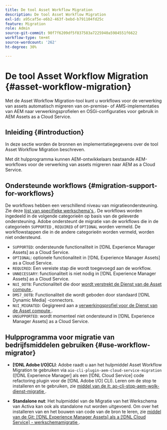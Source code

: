 ```yaml
---
title: De tool Asset Workflow Migration
description: De tool Asset Workflow Migration
exl-id: a95caf5e-e6b2-463f-bebd-b791104fd25c
feature: Migration
role: Admin
source-git-commit: 90f7f6209df5f837583a7225940a5984551f6622
workflow-type: tm+mt
source-wordcount: '262'
ht-degree: 30%

---
```


# De tool Asset Workflow Migration {#asset-workflow-migration}

Met de Asset Workflow Migration-tool kunt u workflows voor de verwerking van assets automatisch migreren van on-premise- of AMS-implementaties van AEM naar verwerkingsprofielen en OSGi-configuraties voor gebruik in AEM Assets as a Cloud Service.

## Inleiding {#introduction}

In deze sectie worden de bronnen en implementatiegegevens over de tool Asset Workflow Migration beschreven.

Met dit hulpprogramma kunnen AEM-ontwikkelaars bestaande AEM-workflows voor de verwerking van assets migreren naar AEM as a Cloud Service.

## Ondersteunde workflows {#migration-support-for-workflows}

De workflows hebben een verschillend niveau van migratieondersteuning. Zie deze [ lijst van specifieke werkschema&#39;s ](https://github.com/adobe/aem-cloud-migration/blob/master/src/main/resources/workflowSteps.properties). De workflows worden ingedeeld in de volgende categorieën op basis van de geleverde ondersteuning. Adobe ondersteunt de migratie van de workflows die in de categorieën `SUPPORTED` , `REQUIRED` of `OPTIONAL` worden vermeld. De workflowstappen die in de andere categorieën worden vermeld, worden niet ondersteund.

* `SUPPORTED`: ondersteunde functionaliteit in [!DNL Experience Manager Assets] as a Cloud Service.
* `OPTIONAL`: optionele functionaliteit in [!DNL Experience Manager Assets] as a Cloud Service.
* `REQUIRED`: Een vereiste stap die wordt toegevoegd aan de workflow.
* `UNNECESSARY`: functionaliteit is niet nodig in [!DNL Experience Manager Assets] as a Cloud Service.
* `NUI_OOTB`: Functionaliteit die door [ wordt verstrekt de Dienst van de Asset compute ](/help/assets/asset-microservices-configure-and-use.md).
* `DMS7_OOTB`: Functionaliteit die wordt geboden door standaard [!DNL Dynamic Media] -connectors.
* `NUI_MIGRATED`: Gegigreerd aan a [ verwerkingsprofiel voor de Dienst van de Asset compute ](/help/assets/asset-microservices-configure-and-use.md).
* `UNSUPPORTED`: wordt momenteel niet ondersteund in [!DNL Experience Manager Assets] as a Cloud Service.

## Hulpprogramma voor migratie van bedrijfsmiddelen gebruiken {#use-workflow-migrator}

* **[!DNL Adobe I/O]CLI**: Adobe raadt u aan het hulpmiddel Asset Workflow Migration te gebruiken via `aio-cli-plugin-aem-cloud-service-migration` ([!DNL Experience Manager] als een [!DNL Cloud Service] code refactoring plugin voor de [!DNL Adobe I/O] CLI). Leren om de stop te installeren en te gebruiken, zie [ middel van de it: ao-cli-stop-aem-wolk-dienst-migratie ](https://github.com/adobe/aio-cli-plugin-aem-cloud-service-migration#introduction).

* **Standalone nut**: Het hulpmiddel van de Migratie van het Werkschema van Activa kan ook als standalone nut worden uitgevoerd. Om over het installeren van en het bouwen van code van de bron te leren, zie [ middel van de Git: [!DNL Experience Manager Assets]  als a  [!DNL Cloud Service]  - werkschemamigratie ](https://github.com/adobe/aem-cloud-migration).
